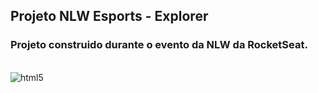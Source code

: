 ## Projeto NLW Esports - Explorer

### Projeto construido durante o evento da NLW da RocketSeat.
<br>

<div style="display: inline_block">
  <img align="center" alt="html5" src="https://i.imgur.com/FLIHtjv.png" />
  
